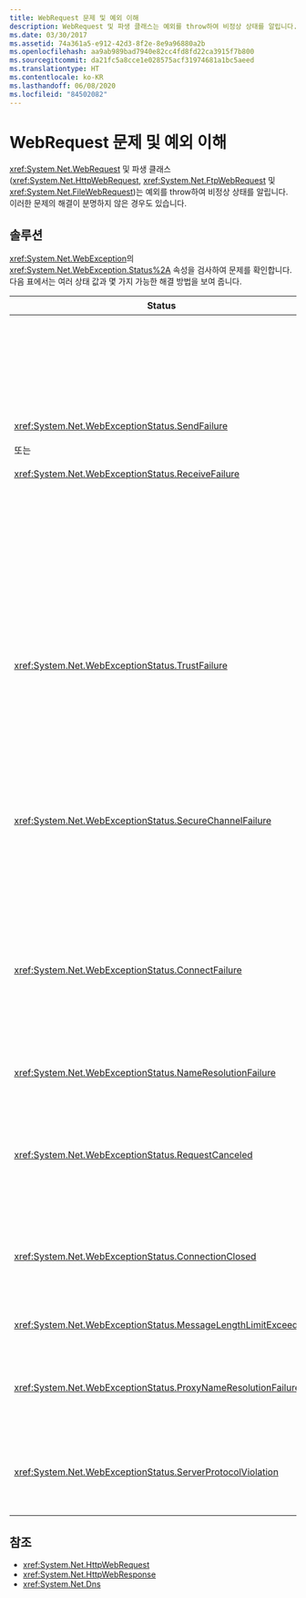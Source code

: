 ```yaml
---
title: WebRequest 문제 및 예외 이해
description: WebRequest 및 파생 클래스는 예외를 throw하여 비정상 상태를 알립니다. .NET Framework에서 이러한 조건을 확인하는 솔루션을 알아봅니다.
ms.date: 03/30/2017
ms.assetid: 74a361a5-e912-42d3-8f2e-8e9a96880a2b
ms.openlocfilehash: aa9ab989bad7940e82cc4fd8fd22ca3915f7b800
ms.sourcegitcommit: da21fc5a8cce1e028575acf31974681a1bc5aeed
ms.translationtype: HT
ms.contentlocale: ko-KR
ms.lasthandoff: 06/08/2020
ms.locfileid: "84502082"
---
```

# <a name="understanding-webrequest-problems-and-exceptions"></a>WebRequest 문제 및 예외 이해
<xref:System.Net.WebRequest> 및 파생 클래스(<xref:System.Net.HttpWebRequest>, <xref:System.Net.FtpWebRequest> 및 <xref:System.Net.FileWebRequest>)는 예외를 throw하여 비정상 상태를 알립니다. 이러한 문제의 해결이 분명하지 않은 경우도 있습니다.  
  
## <a name="solutions"></a>솔루션  
 <xref:System.Net.WebException>의 <xref:System.Net.WebException.Status%2A> 속성을 검사하여 문제를 확인합니다. 다음 표에서는 여러 상태 값과 몇 가지 가능한 해결 방법을 보여 줍니다.  
  
|Status|설명|솔루션|  
|------------|-------------|--------------|  
|<xref:System.Net.WebExceptionStatus.SendFailure><br /><br /> 또는<br /><br /> <xref:System.Net.WebExceptionStatus.ReceiveFailure>|기본 소켓에 문제가 있습니다. 연결이 재설정되었을 수 있습니다.|다시 연결하여 요청을 다시 보내세요.<br /><br /> 최신 서비스 팩이 설치되어 있는지 확인합니다.<br /><br /> <xref:System.Net.ServicePointManager.MaxServicePointIdleTime%2A?displayProperty=nameWithType> 속성 값을 늘립니다.<br /><br /> <xref:System.Net.HttpWebRequest.KeepAlive%2A?displayProperty=nameWithType>를 `false`로 설정합니다.<br /><br /> <xref:System.Net.ServicePointManager.DefaultConnectionLimit%2A> 속성을 사용하여 최대 연결 수를 늘립니다.<br /><br /> 프록시 구성을 확인합니다.<br /><br /> SSL을 사용하는 경우 서버 프로세스에 인증서 저장소에 액세스할 수 있는 권한이 있는지 확인합니다.<br /><br /> 대량 데이터를 보내는 경우 <xref:System.Net.HttpWebRequest.AllowWriteStreamBuffering%2A>을 `false`로 설정합니다.|  
|<xref:System.Net.WebExceptionStatus.TrustFailure>|서버 인증서의 유효성을 검사할 수 없습니다.|Internet Explorer를 사용하여 URI를 열려고 합니다. IE에 표시되는 보안 경고를 해결합니다. 보안 경고를 해결할 수 없는 경우 `true`를 반환하는 <xref:System.Net.ICertificatePolicy>를 구현하는 인증서 정책 클래스를 만든 후 <xref:System.Net.ServicePointManager.CertificatePolicy%2A>에 전달할 수 있습니다.<br /><br /> <https://support.microsoft.com/?id=823177>을 참조하세요.<br /><br /> 서버 인증서에 서명한 인증 기관의 인증서가 Internet Explorer의 신뢰할 수 있는 인증 기관 목록에 추가되었는지 확인합니다.<br /><br /> URL의 호스트 이름이 서버 인증서의 일반 이름과 일치하는지 확인합니다.|  
|<xref:System.Net.WebExceptionStatus.SecureChannelFailure>|SSL 트랜잭션에 오류가 발생했거나 인증서 문제가 있습니다.|.NET Framework 버전 1.1에서는 SSL 버전 3.0만 지원합니다. 서버에서 TLS 버전 1.0 또는 SSL 버전 2.0만 사용하는 경우 예외가 throw됩니다. .NET Framework 버전 2.0으로 업그레이드하고 <xref:System.Net.ServicePointManager.SecurityProtocol%2A>을 서버와 일치하도록 설정합니다.<br /><br /> 클라이언트 인증서가 서버에서 신뢰하지 않는 CA(인증 기관)에 의해 서명되었습니다. 서버에 CA의 인증서를 설치합니다. <https://support.microsoft.com/?id=332077>을 참조하세요.<br /><br /> 최신 서비스 팩이 설치되어 있는지 확인합니다.|  
|<xref:System.Net.WebExceptionStatus.ConnectFailure>|연결하지 못했습니다.|방화벽 또는 프록시가 연결을 차단합니다. 연결을 허용하도록 방화벽 또는 프록시를 수정합니다.<br /><br /> <xref:System.Net.WebProxy> 생성자(`WebServiceProxyClass.Proxy = new WebProxy("http://server:80", true)`)를 호출하여 클라이언트 애플리케이션에서 <xref:System.Net.WebProxy>를 명시적으로 지정합니다.<br /><br /> Filemon 또는 Regmon을 실행하여 작업자 프로세스 ID에 WSPWSP.dll, HKLM\System\CurrentControlSet\Services\DnsCache 또는 HKLM\System\CurrentControlSet\Services\WinSock2를 액세스하는 데 필요한 권한이 있는지 확인합니다.|  
|<xref:System.Net.WebExceptionStatus.NameResolutionFailure>|도메인 이름 서비스가 호스트 이름을 확인할 수 없습니다.|프록시를 올바르게 구성합니다. <https://support.microsoft.com/?id=318140>을 참조하세요.<br /><br /> 설치된 바이러스 백신 소프트웨어 또는 방화벽이 연결을 차단하지 않는지 확인합니다.|  
|<xref:System.Net.WebExceptionStatus.RequestCanceled>|<xref:System.Net.WebRequest.Abort%2A>가 호출되었거나 오류가 발생했습니다.|이 문제는 클라이언트 또는 서버의 부하가 심해서 발생했을 수 있습니다. 부하를 줄입니다.<br /><br /> <xref:System.Net.ServicePointManager.DefaultConnectionLimit%2A> 설정을 늘립니다.<br /><br /> <https://support.microsoft.com/?id=821268>을 참조하여 웹 서비스 성능 설정을 수정합니다.|  
|<xref:System.Net.WebExceptionStatus.ConnectionClosed>|애플리케이션이 이미 닫힌 소켓에 쓰려고 했습니다.|클라이언트 또는 서버가 오버로드되었습니다. 부하를 줄입니다.<br /><br /> <xref:System.Net.ServicePointManager.DefaultConnectionLimit%2A> 설정을 늘립니다.<br /><br /> <https://support.microsoft.com/?id=821268>을 참조하여 웹 서비스 성능 설정을 수정합니다.|  
|<xref:System.Net.WebExceptionStatus.MessageLengthLimitExceeded>|메시지 길이에 설정된 제한(<xref:System.Net.HttpWebRequest.MaximumResponseHeadersLength%2A>)을 초과했습니다.|<xref:System.Net.HttpWebRequest.MaximumResponseHeadersLength%2A> 속성 값을 늘립니다.|  
|<xref:System.Net.WebExceptionStatus.ProxyNameResolutionFailure>|도메인 이름 서비스가 프록시 호스트 이름을 확인할 수 없습니다.|프록시를 올바르게 구성합니다. <https://support.microsoft.com/?id=318140>을 참조하세요.<br /><br /> <xref:System.Net.HttpWebRequest.Proxy%2A> 속성을 `null`로 설정하여 <xref:System.Net.HttpWebRequest>가 프록시를 사용하지 않도록 강제로 적용합니다.|  
|<xref:System.Net.WebExceptionStatus.ServerProtocolViolation>|서버 응답이 유효한 HTTP 응답이 아닙니다. 이 문제는 .NET Framework에서 서버 응답이 HTTP 1.1 RFC에 맞지 않는 것을 감지할 경우 발생합니다. 응답에 잘못된 헤더 또는 잘못된 헤더 구분 기호가 포함된 경우 이 문제가 발생할 수 있습니다. RFC 2616에서는 HTTP 1.1 및 서버 응답에 유효한 형식을 정의합니다. 자세한 내용은 [IETF(Internet Engineering Task Force)](https://www.ietf.org/) 웹 사이트에서 [RFC 2616 - Hypertext Transfer Protocol -- HTTP/1.1](https://tools.ietf.org/html/rfc2616)을 참조하세요.|트랜잭션의 네트워크 추적을 가져오고 응답의 헤더를 검사합니다.<br /><br /> 애플리케이션에 구문 분석 없이 서버 응답이 필요한 경우(보안 문제가 발생할 수 있음) 구성 파일에서 `useUnsafeHeaderParsing`을 `true`로 설정합니다. [\<httpWebRequest> 요소(네트워크 설정)](../configure-apps/file-schema/network/httpwebrequest-element-network-settings.md)를 참조하세요.|  
  
## <a name="see-also"></a>참조

- <xref:System.Net.HttpWebRequest>
- <xref:System.Net.HttpWebResponse>
- <xref:System.Net.Dns>
